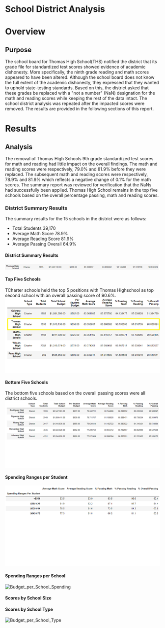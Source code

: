 # School District Analysis
# Overview 
## Purpose
The school board for Thomas High School(THS) notified the district that its grade file for standardized test scores showed evidence of academic dishonesty. More specifically, the ninth grade reading and math scores appeared to have been altered. Although the school board does not know the full extent of the academic dishonesty, they expressed that they wanted to uphold state-testing standards. Based on this, the district asked that these grades be replaced with a "not a number" (NaN) designation for the math and reading scores while keeping the rest of the data intact. The school district analysis was repeated after the impacted scores were removed. The results are provided in the following sections of this report.
# Results
## Analysis 
The removal of Thomas High Schools 9th grade standardized test scores for math and reading had little impact on the overall findings. The math and reading scores were respectively, 79.0% and 81.9% before they were replaced. The subsequent math and reading scores were respectively, 78.9% and 81.9% which reflects a negative change of 0.1% for the math scores.  The summary report was reviewed for verification that the NaNs had successfully been applied. Thomas High School remains in the top five schools based on the overall percentage passing, math and reading scores.
### District Summary Results
The summary results for the 15 schools in the district were as follows:
-	Total Students 39,170
-	Average Math Score 78.9%
-	Average Reading Score 81.9%
-	Average Passing Overall 64.9%
#### District Summary Results
![District_Summary_Results](https://github.com/LleeMcD/School_District_Analysis/blob/main/Resources/PyCitySchools_Challenge_THS_replaced_values_output.PNG)
#### Top Five Schools
TCharter schools held the top 5 positions with Thomas Highschool as top second school with an overall passing score of 90.6%.
![Top_5](https://github.com/LleeMcD/School_District_Analysis/blob/main/Resources/PyCitySchools_Challenge_Top_5.PNG)
#### Bottom Five Schools
The bottom five schools based on the overall passing scores were all district schools. 
![Bottom_5](https://github.com/LleeMcD/School_District_Analysis/blob/main/Resources/PyCitySchools_Challenge_Bottom_5.PNG)
#### Spending Ranges per Student
![Spending_Ranges_per_Student](https://github.com/LleeMcD/School_District_Analysis/blob/main/Resources/PyCitySchools_Challenge_Student_Spending_Ranges.png)
#### Spending Ranges per School
![Budget_per_School_Spending]()
####  Scores by School Size
#### Scores by School Type
![Budget_per_School_Type]()



